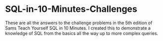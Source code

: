 # SQL-in-10-Minutes-Challenges
These are all the answers to the challenge problems in the 5th edition of Sams Teach Yourself SQL in 10 Minutes. I created this to demonstrate a knowledge of SQL from the basics all the way up to more complex queries.
